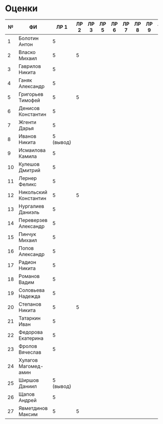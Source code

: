 # Оценки
| №  | ФИ                    | ЛР 1 | ЛР 2 | ЛР 3 | ЛР 5 | ЛР 6 | ЛР 7 | ЛР 8 | ЛР 9 | ЛР 10 | ЛР 11 | ЛР 12 | ЛР 13 | ЛР 14 | ЛР 15 | КП 3 | КП 4 | Зачет |
|----|-----------------------|------|------|------|------|------|------|------|------|-------|-------|-------|-------|-------|-------|------|------|-------|
| 1  | Болотин Антон         |  5   |      |      |      |      |      |      |      |       |       |       |       |       |       |      |      |       |
| 2  | Власко Михаил         |  5   |  5   |      |      |      |      |      |      |       |       |       |       |       |       |      |      |       |
| 3  | Гаврилов Никита       |  5   |      |      |      |      |      |      |      |       |       |       |       |       |       |      |      |       |
| 4  | Ганяк Александр       |  5   |      |      |      |      |      |      |      |       |       |       |       |       |       |      |      |       |
| 5  | Григорьев Тимофей     |  5   |  5   |      |      |      |      |      |      |       |       |       |       |       |       |      |      |       |
| 6  | Денисов Константин    |  5   |      |      |      |      |      |      |      |       |       |       |       |       |       |      |      |       |
| 7  | Жгенти Дарья          |  5   |      |      |      |      |      |      |      |       |       |       |       |       |       |      |      |       |
| 8  | Иванов Никита         |  5 (вывод)   |      |      |      |      |      |      |      |       |       |       |       |       |       |      |      |       |
| 9  | Исмаилова Камила      |  5   |      |      |      |      |      |      |      |       |       |       |       |       |       |      |      |       |
| 10 | Кулешов Дмитрий       |  5   |      |      |      |      |      |      |      |       |       |       |       |       |       |      |      |       |
| 11 | Лернер Феликс         |  5   |      |      |      |      |      |      |      |       |       |       |       |       |       |      |      |       |
| 12 | Никольский Константин |  5   |  5   |      |      |      |      |      |      |       |       |       |       |       |       |      |      |       |
| 13 | Нургалиев  Даниэль    |  5   |      |      |      |      |      |      |      |       |       |       |       |       |       |      |      |       |
| 14 | Переверзев Александр  |  5   |      |      |      |      |      |      |      |       |       |       |       |       |       |      |      |       |
| 15 | Пинчук Михаил         |  5   |      |      |      |      |      |      |      |       |       |       |       |       |       |      |      |       |
| 16 | Попов Александр       |  5   |      |      |      |      |      |      |      |       |       |       |       |       |       |      |      |       |
| 17 | Радион Никита         |  5   |      |      |      |      |      |      |      |       |       |       |       |       |       |      |      |       |
| 18 | Романов Вадим         |  5   |      |      |      |      |      |      |      |       |       |       |       |       |       |      |      |       |
| 19 | Соловьева Надежда     |  5   |      |      |      |      |      |      |      |       |       |       |       |       |       |      |      |       |
| 20 | Степанов Никита       |  5   |  5   |      |      |      |      |      |      |       |       |       |       |       |       |      |      |       |
| 21 | Татаркин Иван         |  5   |      |      |      |      |      |      |      |       |       |       |       |       |       |      |      |       |
| 22 | Федорова Екатерина    |  5   |      |      |      |      |      |      |      |       |       |       |       |       |       |      |      |       |
| 23 | Фролов Вячеслав       |  5   |      |      |      |      |      |      |      |       |       |       |       |       |       |      |      |       |
| 24 | Хулагов Магомед-амин  |      |      |      |      |      |      |      |      |       |       |       |       |       |       |      |      |       |
| 25 | Ширшов Даниил         |  5 (вывод)  |      |      |      |      |      |      |      |       |       |       |       |       |       |      |      |       |
| 26 | Щапов Андрей          |  5   |      |      |      |      |      |      |      |       |       |       |       |       |       |      |      |       |
| 27 | Явметдинов Максим     |  5   |  5   |      |      |      |      |      |      |       |       |       |       |       |       |      |      |       |
